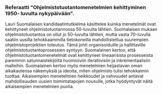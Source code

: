 ### Referaatti "Ohjelmistotuotantomenetelmien kehittyminen 1950- luvulta nykypäivään".
Lauri Suomalaisen kandidaatintutkielma käsittelee kuinka menetelmät ovat kehittyneet ohjelmistotuotannossa 50-luvulta lähtien.
Suomalaisen mukaan ohjelmistotuotantoa on ollut jo 50-luvulta lähtien, mutta vasta 70-luvulla saatiin uusilla tehokkaammilla tietokoneilla mahdollistettua suurempien ohjelmistoprojektien toteutus. Tämä johti organisoiduille ja hallittaville ohjelmistotuotantoprosessien syntyyn.
  Suomalainen kertoo, että ohjelmistotuotantomenetelmät ovat kehittyneet lineaarisista prosesseista paremmin satunnaistekijöitä huomioiviin iteratiivisiin ja inkrementaalisiin malleihin.
Suomalainen kertoo myös menetelmien heijastavan oman aikakautensa näkemyksiä ja ideoita, miten ohjelmisto tulisi tehokkaimin tuottaa.
Aikaisempien menetelmien heikkoudet ja vahvuudet antavat mahdollisuuden uusien toimintatapojen nousulle, jotka hyödyntyvät näitä aikaisempien menetelmien puolia.
